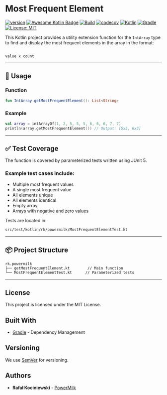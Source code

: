 # Most Frequent Element

[![version](https://img.shields.io/badge/version-1.0.9-yellow.svg)](https://semver.org)
[![Awesome Kotlin Badge](https://kotlin.link/awesome-kotlin.svg)](https://github.com/KotlinBy/awesome-kotlin)
[![Build](https://github.com/rkociniewski/most-frequent-element/actions/workflows/main.yml/badge.svg)](https://github.com/rkociniewski/most-frequent-element/actions/workflows/main.yml)
[![codecov](https://codecov.io/gh/rkociniewski/most-frequent-element/branch/main/graph/badge.svg)](https://codecov.io/gh/rkociniewski/most-frequent-element)
[![Kotlin](https://img.shields.io/badge/Kotlin-2.2.20-blueviolet?logo=kotlin)](https://kotlinlang.org/)
[![Gradle](https://img.shields.io/badge/Gradle-9.10-blue?logo=gradle)](https://gradle.org/)
[![License: MIT](https://img.shields.io/badge/License-MIT-greem.svg)](https://opensource.org/licenses/MIT)

This Kotlin project provides a utility extension function for the `IntArray` type to find and display the most frequent
elements in the array in the format:

```

value x count

````

---

## 🔧 Usage

### Function

```kotlin
fun IntArray.getMostFrequentElement(): List<String>
````

### Example

```kotlin
val array = intArrayOf(1, 2, 5, 5, 5, 6, 6, 6, 7, 7)
println(array.getMostFrequentElement()) // Output: [5x3, 6x3]
```

---

## ✅ Test Coverage

The function is covered by parameterized tests written using JUnit 5.

### Example test cases include:

* Multiple most frequent values
* A single most frequent value
* All elements unique
* All elements identical
* Empty array
* Arrays with negative and zero values

Tests are located in:

```
src/test/kotlin/rk/powermilk/MostFrequentElementTest.kt
```

---

## 📦 Project Structure

```
rk.powermilk
├── getMostFrequentElement.kt        // Main function
└── MostFrequentElementTest.kt      // Parameterized tests
```

---

## License

This project is licensed under the MIT License.

## Built With

* [Gradle](https://gradle.org/) - Dependency Management

## Versioning

We use [SemVer](http://semver.org/) for versioning.

## Authors

* **Rafał Kociniewski** - [PowerMilk](https://github.com/rkociniewski)
